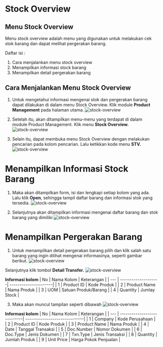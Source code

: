 # Stock Overview

## Menu Stock Overview
Menu stock overview adalah menu yang digunakan untuk melakukan cek stok barang dan dapat melihat pergerakan barang.

Daftar isi :
1. Cara menjalankan menu stock overview
2. Menampilkan informasi stock barang
3. Menampilkan detail pergerakan barang

## Cara Menjalankan Menu Stock Overview
1. Untuk mengetahui informasi mengenai stok dan pergerakan barang dapat dilakukan di dalam menu Stock Overview. Klik module **Product Management** pada halaman utama.
    ![stock-overview](../../dokumentasi-akor/stock-overview/1.png)

2. Setelah itu, akan ditampilkan menu-menu yang terdapat di dalam module Product Management. Klik menu **Stock Overview.**
    ![stock-overview](../../dokumentasi-akor/stock-overview/2.png)

3. Selain itu, dapat membuka menu Stock Overview dengan melakukan pencarian pada kolom pencarian. Lalu ketikkan kode menu **STV.**
    ![stock-overview](../../dokumentasi-akor/stock-overview/3.png)

# Menampilkan Informasi Stock Barang
1. Maka akan ditampilkan form, isi dan lengkapi setiap kolom yang ada. Lalu klik **Open**, sehingga tampil daftar barang dan informasi stok yang tersedia.
    ![stock-overview](../../dokumentasi-akor/stock-overview/4.png)

2. Selanjutnya akan ditampilkan informasi mengenai daftar barang dan stok barang yang dimiliki
    ![stock-overview](../../dokumentasi-akor/stock-overview/5.png)

# Menampilkan Pergerakan Barang
1. Untuk menampilkan detail pergerakan barang pilih dan klik salah satu barang yang ingin dilihat mengenai informasinya, seperti gambar berikut.
    ![stock-overview](../../dokumentasi-akor/stock-overview/6.png)

Selanjutnya klik tombol **Detail Transfer.**
    ![stock-overview](../../dokumentasi-akor/stock-overview/7.png)

**Informasi kolom**
| No  | Nama Kolom          | Keterangan            |
| --- | --------------------| ----------------------|
|  1  | Product ID          | Kode Produk           |
|  2  | Product Name        | Nama Produk           |
|  3  | UOM                 | Satuan Produk/Barang  |
|  4  | Quantity            | Jumlay Stock          |

3. Maka akan muncul tampilan seperti dibawah
    ![stock-overview](../../dokumentasi-akor/stock-overview/8.png)

**Informasi kolom**
| No  | Nama Kolom                  | Keterangan                    |
| --- | ----------------------------| ------------------------------|
|  1  | Company                     | Kode Perusahaan               |
|  2  | Product ID                  | Kode Produk                   |
|  3  | Product Name                | Nama Produk                   |
|  4  | Date                        | Tanggal Transaksi             |
|  5  | Doc.Number                  | Nomor Dokumen                 |
|  6  | Doc.Type                    | Jenis Dokumen                 |
|  7  | Txn.Type                    | Jenis Transaksi               |
|  8  | Quantity                    | Jumlah Produk                 |
|  9  | Unit Price                  | Harga Pokok Penjualan         |
